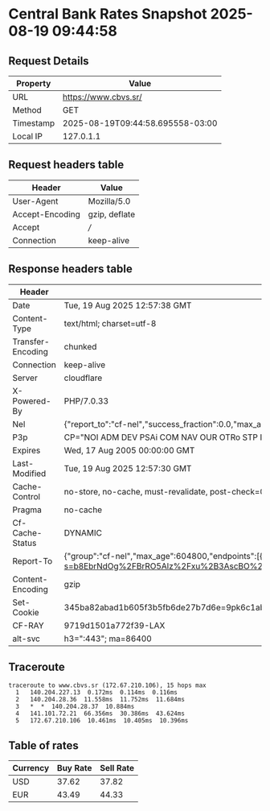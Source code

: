 # Central Bank Rates Snapshot 2025-08-19 09:44:58
## Request Details

| Property | Value |
|----------|-------|
| URL | https://www.cbvs.sr/ |
| Method | GET |
| Timestamp | 2025-08-19T09:44:58.695558-03:00 |
| Local IP | 127.0.1.1 |
    
## Request headers table

| Header | Value |
|--------|-------|
| User-Agent | Mozilla/5.0 |
| Accept-Encoding | gzip, deflate |
| Accept | */* |
| Connection | keep-alive |

    
## Response headers table
| Header | Value |
|--------|-------|
| Date | Tue, 19 Aug 2025 12:57:38 GMT |
| Content-Type | text/html; charset=utf-8 |
| Transfer-Encoding | chunked |
| Connection | keep-alive |
| Server | cloudflare |
| X-Powered-By | PHP/7.0.33 |
| Nel | {"report_to":"cf-nel","success_fraction":0.0,"max_age":604800} |
| P3p | CP="NOI ADM DEV PSAi COM NAV OUR OTRo STP IND DEM" |
| Expires | Wed, 17 Aug 2005 00:00:00 GMT |
| Last-Modified | Tue, 19 Aug 2025 12:57:30 GMT |
| Cache-Control | no-store, no-cache, must-revalidate, post-check=0, pre-check=0 |
| Pragma | no-cache |
| Cf-Cache-Status | DYNAMIC |
| Report-To | {"group":"cf-nel","max_age":604800,"endpoints":[{"url":"https://a.nel.cloudflare.com/report/v4?s=b8EbrNdOg%2FBrRO5Alz%2Fxu%2B3AscBO%2FAqza9onr9K7V0cSZsD%2BxqsM6dCj5hmxHm0a0lv%2FbE0zIJdm6O8B0SKTdj2gDLETuK0EGCll"}]} |
| Content-Encoding | gzip |
| Set-Cookie | 345ba82abad1b605f3b5fb6de27b7d6e=9pk6c1abn59fqdnru95bt0j5d0; HttpOnly; Path=/ |
| CF-RAY | 9719d1501a772f39-LAX |
| alt-svc | h3=":443"; ma=86400 |

## Traceroute 

```
traceroute to www.cbvs.sr (172.67.210.106), 15 hops max
  1   140.204.227.13  0.172ms  0.114ms  0.116ms 
  2   140.204.28.36  11.558ms  11.752ms  11.684ms 
  3   *  *  140.204.28.37  10.884ms 
  4   141.101.72.21  66.356ms  30.386ms  43.624ms 
  5   172.67.210.106  10.461ms  10.405ms  10.396ms 

```

## Table of rates

| Currency | Buy Rate | Sell Rate |
|----------|----------|-----------|
| USD | 37.62 | 37.82 |
| EUR | 43.49 | 44.33 |
